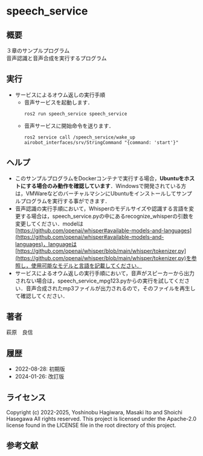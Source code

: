 # speech_service
## 概要
３章のサンプルプログラム  
音声認識と音声合成を実行するプログラム


## 実行
  
- サービスによるオウム返しの実行手順
  - 音声サービスを起動します．
    ```
    ros2 run speech_service speech_service
    ```
  - 音声サービスに開始命令を送ります．
    ```
    ros2 service call /speech_service/wake_up airobot_interfaces/srv/StringCommand "{command: 'start'}"
    ```

## ヘルプ
- このサンプルプログラムをDockerコンテナで実行する場合，**Ubuntuをホストにする場合のみ動作を確認しています**．Windowsで開発されている方は，VMWareなどのバーチャルマシンにUbuntuをインストールしてサンプルプログラムを実行する事ができます．
- 音声認識の実行手順において，Whisperのモデルサイズや認識する言語を変更する場合は，speech_service.pyの中にあるrecognize_whisperの引数を変更してください．modelは[https://github.com/openai/whisper#available-models-and-languages](https://github.com/openai/whisper#available-models-and-languages)，languageは[https://github.com/openai/whisper/blob/main/whisper/tokenizer.py](https://github.com/openai/whisper/blob/main/whisper/tokenizer.py)を参照し，使用可能なモデルと言語を記載してください．
- サービスによるオウム返しの実行手順において，音声がスピーカーから出力されない場合は，speech_service_mpg123.pyからの実行を試してください．音声合成されたmp3ファイルが出力されるので，そのファイルを再生して確認してください． 

## 著者
萩原　良信

## 履歴
- 2022-08-28: 初期版
- 2024-01-26: 改訂版

## ライセンス
Copyright (c) 2022-2025, Yoshinobu Hagiwara, Masaki Ito and Shoichi Hasegawa
All rights reserved.
This project is licensed under the Apache-2.0 license found in the LICENSE file in the root directory of this project.

## 参考文献

